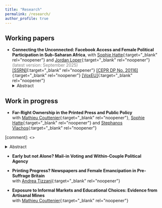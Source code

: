 ```yaml
---
title: "Research"
permalink: /research/
author_profile: true
---
```


  
## Working papers 

- **Connecting the Unconnected: Facebook Access and Female Political Participation in Sub-Saharan Africa**, with [Sophie Hatte][hatte_link]{:target="_blank" rel="noopener"} and [Jordan Loper][loper_link]{:target="_blank" rel="noopener"} <span style="color:gray"> (latest version: September 2025) </span> <br/>
  [\[SSRN\]][HLT_ssrn]{:target="_blank" rel="noopener"} [\[CEPR DP No. 20116\]][HLT_cepr]{:target="_blank" rel="noopener"} [\[VoxEU\]][HLT_vox]{:target="_blank" rel="noopener"}
  <details>
  <summary>Abstract </summary>
  <div style="text-align: justify">
  <small>
  Can social media help promote female access to political positions? Using data from 8,814 parliamentary races across 17 sub-Saharan African countries, we study this question in a context of persistent underrepresentation of women and rising Facebook penetration. Leveraging the staggered introduction of Facebook's Free Basics, i.e., free access to the platform via partner mobile operators, we find that its introduction significantly increases the election of female candidates, though only after one electoral cycle. The delayed effect reflects a gradual process: initially, male candidates endorsed by parliamentary parties experience declining electoral margins, followed in subsequent elections by greater endorsement and electoral success of female challengers. These dynamics suggest strategic learning by political parties, particularly in supporting first-time female candidates. To uncover mechanisms, we analyze how Free Basics access and social media usage influences political attitudes and social norms. We find that access to Free Basics fosters more egalitarian gender norms, especially regarding women in politics, reflected more strongly in online than offline environments. These changes are not simply a byproduct of broader political dissatisfaction or a generalized demand for political renewal. Importantly, the effect is strongest in contexts where access to Facebook connects users to more diverse online networks with greater female leadership representation. </small> <br><br>
  </div>
  </details>


## Work in progress

- **Far-Right Ownership in the Printed Press and Public Policy**  
with [Mathieu Couttenier][couttenier_link]{:target="_blank" rel="noopener"}, [Sophie Hatte][hatte_link]{:target="_blank" rel="noopener"} and [Stephanos Vlachos][vlachos_link]{:target="_blank" rel="noopener"}

<style>
  .line-break {
    margin-bottom: 0.2px; /* Adjust the value to control the size of the space after the line break */
  }
</style>


[comment]: <> <details>
[comment]: <> <summary>Abstract </summary>
[comment]: <> <div style="text-align: justify">
[comment]: <> <small>
[comment]: <> Newspapers shape the beliefs and attitudes of citizens, creating room for politicians to extract a large political dividend of controlling the press.  By studying the take-over of one of the most important newspapers in Switzerland (the <i>Bazler Zeitung</i>) in 2010 by a prominent figure of the Swiss right-wing populist party (Swiss People’s Party, SVP), we estimate how politically motivated ownership in the media industry affects preferences towards public policy. By collecting the universe of news articles published in German-speaking Switzerland since 2006 by 7 leading daily newspapers, we show that, following the take-over, the editorial-line of the <i>Bazler Zeitung</i> converged towards the platform of the SVP. This convergence is particularly strong in weeks preceding important electoral events. In addition, we document endogenous responses in content production by the <i>Bazler Zeitung</i>’s competitors. Leveraging Switzerland’s referendum system on public policy issues, we measure alignment with political parties on policy preferences at the municipality level for 145 referendums over the 2002-2023 period. We show that the take-over significantly increased turnout and alignment with the SVP in municipalities where the <i>Bazler Zeitung</i> was circulating prior to it. </small> <br><br>
[comment]: <> </div>
[comment]: <> </details>


- **Early but not Alone? Mail-in Voting and Within-Couple Political Agency**


- **Printing Progress? Newspapers and Female Emancipation in Pre-Suffrage Britain**  
with [Andrea Tizzani][tizzani_link]{:target="_blank" rel="noopener"}

- **Exposure to Informal Markets and Educational Choices: Evidence from Artisanal Mines**  
with [Mathieu Couttenier][couttenier_link]{:target="_blank" rel="noopener"}


[//]: # (Paper links)
[HLT_ssrn]: https://papers.ssrn.com/sol3/papers.cfm?abstract_id=5176903
[HLT_cergic]: https://hal.science/hal-04988949
[HLT_cepr]: https://cepr.org/publications/dp20116
[HLT_vox]: https://cepr.org/voxeu/columns/digital-access-and-gender-representation-case-major-connectivity-shock-sub-saharan

[//]: # (Co-authors)
[hatte_link]: https://sites.google.com/site/sophiehatte/
[couttenier_link]: https://sites.google.com/site/coutteniermathieu/home
[loper_link]: https://sites.google.com/view/jordanloper/home
[vlachos_link]: https://www.stephanosvlachos.com/
[tizzani_link]: https://www.andreatizzani.com/


